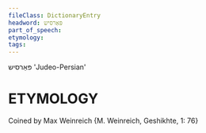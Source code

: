 ```yaml
---
fileClass: DictionaryEntry
headword: פּאַרסיש
part_of_speech: 
etymology: 
tags: 
---
```

פּאַרסיש
'Judeo-Persian'

ETYMOLOGY
===========
Coined by Max Weinreich {M. Weinreich, Geshikhte, 1: 76}